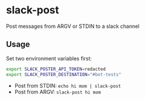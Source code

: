 # slack-post

Post messages from ARGV or STDIN to a slack channel

## Usage

Set two environment variables first:
```sh
export SLACK_POSTER_API_TOKEN=redacted
export SLACK_POSTER_DESTINATION="#bot-tests"
```

- Post from STDIN: `echo hi mom | slack-post` 
- Post from ARGV: `slack-post hi mom`
